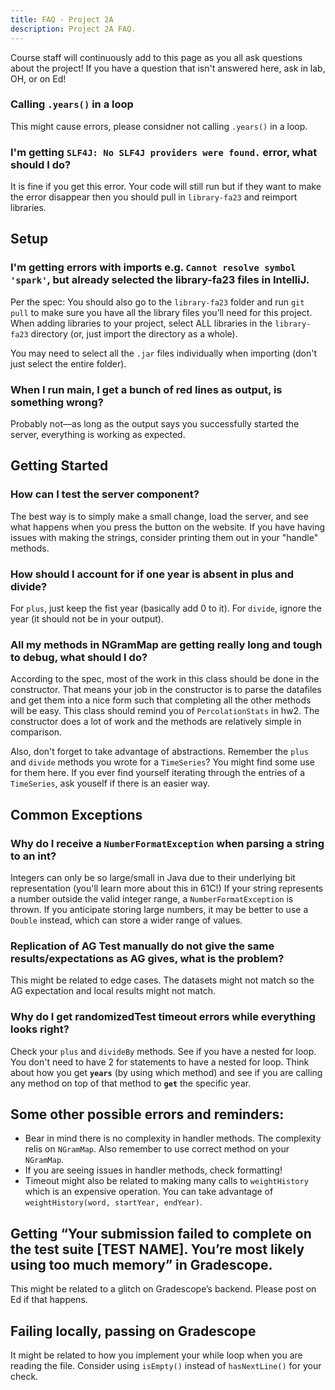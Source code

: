 ```yaml
---
title: FAQ - Project 2A
description: Project 2A FAQ.
---
```


Course staff will continuously add to this page as you all ask questions about the project! If you have a question that
isn't answered here, ask in lab, OH, or on Ed!

### Calling `.years()` in a loop

This might cause errors, please considner not calling `.years()` in a loop.

### I'm getting `SLF4J: No SLF4J providers were found.` error, what should I do?

It is fine if you get this error. Your code will still run but if they want to make the error disappear then you should pull in `library-fa23` and reimport libraries.

## Setup

### I'm getting errors with imports e.g. `Cannot resolve symbol 'spark'`, but already selected the library-fa23 files in IntelliJ.

Per the spec: You should also go to the `library-fa23` folder and run `git pull` to make sure you have all the library
files you’ll need for this project. When adding libraries to your project, select ALL libraries in the `library-fa23`
directory (or, just import the directory as a whole).

You may need to select all the `.jar` files individually when importing (don't just select the entire folder).

### When I run main, I get a bunch of red lines as output, is something wrong?

Probably not—as long as the output says you successfully started the server, everything is working as expected.

## Getting Started

### How can I test the server component?

The best way is to simply make a small change, load the server, and see what happens when you press the button on the
website. If you have having issues with making the strings, consider printing them out in your "handle" methods.

### How should I account for if one year is absent in plus and divide?

For `plus`, just keep the fist year (basically add 0 to it). For `divide`, ignore the year (it should not be in your
output).

### All my methods in NGramMap are getting really long and tough to debug, what should I do?

According to the spec, most of the work in this class should be done in the constructor. That means your job in the
constructor is to parse the datafiles and get them into a nice form such that completing all the other methods will be
easy. This class should remind you of `PercolationStats` in hw2. The constructor does a lot of work and the methods are
relatively simple in comparison.

Also, don't forget to take advantage of abstractions. Remember the `plus` and `divide` methods you wrote for
a `TimeSeries`? You might find some use for them here. If you ever find yourself iterating through the entries of
a `TimeSeries`, ask youself if there is an easier way.

## Common Exceptions

### Why do I receive a `NumberFormatException` when parsing a string to an int?

Integers can only be so large/small in Java due to their underlying bit representation (you'll learn more about this in
61C!) If your string represents a number outside the valid integer range, a `NumberFormatException` is thrown. If you
anticipate storing large numbers, it may be better to use a `Double` instead, which can store a wider range of values.

### Replication of AG Test manually do not give the same results/expectations as AG gives, what is the problem?

This might be related to edge cases. The datasets might not match so the AG expectation and local results might not
match.

### Why do I get randomizedTest timeout errors while everything looks right?

Check your `plus` and `divideBy` methods. See if you have a nested for loop. You don't need to have 2 for statements to
have a nested for loop. Think about how you get **`years`** (by using which method) and see if you are calling any
method on top of that method to **`get`** the specific year.

## Some other possible errors and reminders:

- Bear in mind there is no complexity in handler methods. The complexity relis on `NGramMap`. Also remember to use
  correct method on your `NGramMap`.
- If you are seeing issues in handler methods, check formatting!
- Timeout might also be related to making many calls to `weightHistory` which is an expensive operation. You can take
  advantage of `weightHistory(word, startYear, endYear)`.

## Getting “Your submission failed to complete on the test suite [TEST NAME]. You’re most likely using too much memory” in Gradescope.
This might be related to a glitch on Gradescope’s backend. Please post on Ed if that happens.

## Failing locally, passing on Gradescope
It might be related to how you implement your while loop when you are reading the file. Consider using `isEmpty()` instead of `hasNextLine()` for your check.
